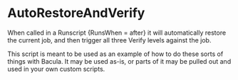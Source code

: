 # AutoRestoreAndVerify
When called in a Runscript {RunsWhen = after} it will automatically restore the current job, and then trigger all three Verify levels against the job.

This script is meant to be used as an example of how to do these sorts of things with Bacula. It may be used as-is, or parts of it may be pulled out and used in your own custom scripts.
